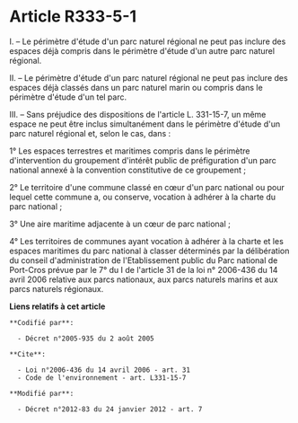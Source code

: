 # Article R333-5-1

I. – Le périmètre d'étude d'un parc naturel régional ne peut pas inclure des espaces déjà compris dans le périmètre d'étude
d'un autre parc naturel régional.

II. – Le périmètre d'étude d'un parc naturel régional ne peut pas inclure des espaces déjà classés dans un parc naturel marin
ou compris dans le périmètre d'étude d'un tel parc.

III. – Sans préjudice des dispositions de l'article L. 331-15-7, un même espace ne peut être inclus simultanément dans le
périmètre d'étude d'un parc naturel régional et, selon le cas, dans :

1° Les espaces terrestres et maritimes compris dans le périmètre d'intervention du groupement d'intérêt public de
préfiguration d'un parc national annexé à la convention constitutive de ce groupement ;

2° Le territoire d'une commune classé en cœur d'un parc national ou pour lequel cette commune a, ou conserve, vocation à
adhérer à la charte du parc national ;

3° Une aire maritime adjacente à un cœur de parc national ;

4° Les territoires de communes ayant vocation à adhérer à la charte et les espaces maritimes du parc national à classer
déterminés par la délibération du conseil d'administration de l'Etablissement public du Parc national de Port-Cros prévue par
le 7° du I de l'article 31 de la loi n° 2006-436 du 14 avril 2006 relative aux parcs nationaux, aux parcs naturels marins et
aux parcs naturels régionaux.

**Liens relatifs à cet article**

	**Codifié par**:

	  - Décret n°2005-935 du 2 août 2005

	**Cite**:

	  - Loi n°2006-436 du 14 avril 2006 - art. 31
	  - Code de l'environnement - art. L331-15-7

	**Modifié par**:

	  - Décret n°2012-83 du 24 janvier 2012 - art. 7
